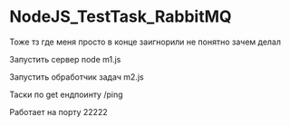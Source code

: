 # NodeJS_TestTask_RabbitMQ

Тоже тз где меня просто в конце заигнорили не понятно зачем делал

Запустить сервер node m1.js

Запустить обработчик задач m2.js

Таски по get ендпоинту /ping

Работает на порту 22222
